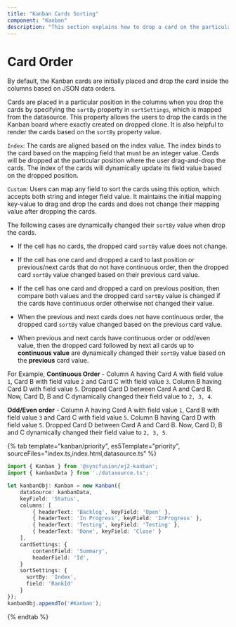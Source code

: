 ```yaml
---
title: "Kanban Cards Sorting"
component: "Kanban"
description: "This section explains how to drop a card on the particular position in Kanban board and also dynamically update the sortBy mapping fields value."
---
```


# Card Order

By default, the Kanban cards are initially placed and drop the card inside the columns based on JSON data orders.

Cards are placed in a particular position in the columns when you drop the cards by specifying the `sortBy` property in `sortSettings`, which is mapped from the datasource. This property allows the users to drop the cards in the Kanban board where exactly created on dropped clone. It is also helpful to render the cards based on the `sortBy` property value.

`Index`: The cards are aligned based on the index value. The index binds to the card based on the mapping field that must be an integer value. Cards will be dropped at the particular position where the user drag-and-drop the cards. The index of the cards will dynamically update its field value based on the dropped position.

`Custom`: Users can map any field to sort the cards using this option, which accepts both string and integer field value. It maintains the initial mapping key-value to drag and drop the cards and does not change their mapping value after dropping the cards.

The following cases are dynamically changed their `sortBy` value when drop the cards.

* If the cell has no cards, the dropped card `sortBy` value does not change.

* If the cell has one card and dropped a card to last position or previous/next cards that do not have continuous order, then the dropped card `sortBy` value changed based on their previous card value.

* If the cell has one card and dropped a card on previous position, then compare both values and the dropped card `sortBy` value is changed if the cards have continuous order otherwise not changed their value.

* When the previous and next cards does not have continuous order, the dropped card `sortBy` value changed based on the previous card value.

* When previous and next cards have continuous order or odd/even value, then the dropped card followed by next all cards up to **continuous value** are dynamically changed their `sortBy` value based on the **previous** card value.

For Example,
**Continuous Order** -
Column A having Card A with field value `1`, Card B with field value `2` and Card C with field value `3`.
Column B having Card D with field value `5`. Dropped Card D between Card A and Card B. Now, Card D, B and C dynamically changed their field value to `2, 3, 4`.

**Odd/Even order** -
Column A having Card A with field value `1`, Card B with field value `3` and Card C with field value `5`.
Column B having Card D with field value `5`. Dropped Card D between Card A and Card B. Now, Card D, B and C dynamically changed their field value to `2, 3, 5`.

{% tab template="kanban/priority", es5Template="priority", sourceFiles="index.ts,index.html,datasource.ts" %}

```typescript
import { Kanban } from '@syncfusion/ej2-kanban';
import { kanbanData } from './datasource.ts';

let kanbanObj: Kanban = new Kanban({
    dataSource: kanbanData,
    keyField: 'Status',
    columns: [
        { headerText: 'Backlog', keyField: 'Open' },
        { headerText: 'In Progress', keyField: 'InProgress' },
        { headerText: 'Testing', keyField: 'Testing' },
        { headerText: 'Done', keyField: 'Close' }
    ],
    cardSettings: {
        contentField: 'Summary',
        headerField: 'Id',
    }
    sortSettings: {
      sortBy: 'Index',
      field: 'RankId'
    }
});
kanbanObj.appendTo('#Kanban');
```

{% endtab %}
